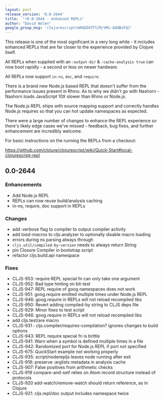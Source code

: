 ```yaml
---
layout: post
release_version: '0.0-2644'
title:  "r0.0-2644 - enhanced REPLs"
author: "David Nolen"
google_group_msg: 'clojurescript/mRAED4TFlCM/VMi-AOQBzFQJ'
---
```


This release is one of the most significant in a very long while - it includes 
enhanced REPLs that are far closer to the experience provided by Clojure 
itself. 

All REPLs when supplied with an `:output-dir` & `:cache-analysis true` can 
now boot rapidly - a second or less on newer hardware. 

All REPLs now support `in-ns`, `doc`, and `require`. 

There is a brand new Node.js based REPL that doesn't suffer from the performance 
issues present in Rhino. As to why we didn't go with Nashorn - Nashorn loads 
JavaScript 10X slower than Rhino or Node.js. 

The Node.js REPL ships with source mapping support and correctly handles 
Node.js requires so that you can hot update namespaces as expected. 

There were a large number of changes to enhance the REPL experience so 
there's likely edge cases we've missed - feedback, bug fixes, and further 
enhancement are incredibly welcome. 

For basic instructions on the running the REPLs from a checkout: 

https://github.com/clojure/clojurescript/wiki/Quick-Start#local-clojurescript-repl 

## 0.0-2644 

### Enhancements 
* Add Node.js REPL 
* REPLs can now reuse build/analysis caching 
* in-ns, require, doc support in REPLs 

### Changes 
* add :verbose flag to compiler to output compiler activity 
* add *load-macros* to cljs.analyzer to optionally disable macro loading 
* errors during ns parsing always through 
* `cljs.util/compiled-by-version` needs to always return String 
* pin Closure Compiler in bootstrap script 
* refactor cljs.build.api namespace 

### Fixes 
* CLJS-953: require REPL special fn can only take one argument 
* CLJS-952: Bad type hinting on bit-test 
* CLJS-947: REPL require of goog namespaces does not work 
* CLJS-951: goog.require emitted multiple times under Node.js REPL 
* CLJS-946: goog.require in REPLs will not reload recompiled libs 
* CLJS-950: Revert adding compiled-by string to CLJS deps file 
* CLJS-929: Minor fixes to test script 
* CLJS-946: goog.require in REPLs will not reload recompiled libs 
* add cljs.test/are macro 
* CLJS-931 : cljs.compiler/requires-compilation? ignores changes to 
build options 
* CLJS-943: REPL require special fn is brittle 
* CLJS-941: Warn when a symbol is defined multiple times in a file 
* CLJS-942: Randomized port for Node.js REPL if port not specified 
* CLJS-675: QuickStart example not working properly 
* CLJS-935: script/noderepljs leaves node running after exit 
* CLJS-918: preserve :arglists metadata in analysis cache 
* CLJS-907: False positives from arithmetic checks 
* CLJS-919 compare-and-set! relies on Atom record structure instead of protocols 
* CLJS-920 add-watch/remove-watch should return reference, as in Clojure 
* CLJS-921: cljs.repl/doc output includes namespace twice 
